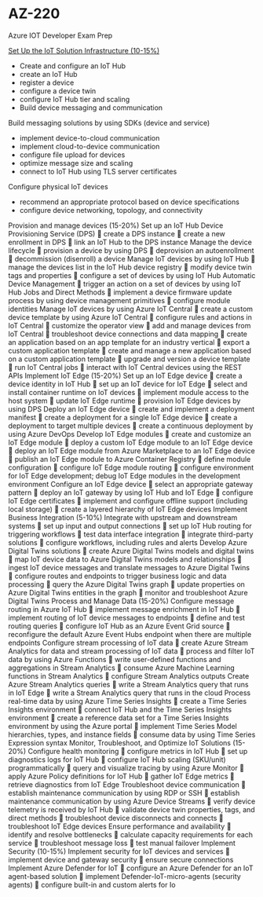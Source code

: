 # AZ-220
Azure IOT Developer Exam Prep

[Set Up the IoT Solution Infrastructure (10-15%)](https://github.com/codess-aus/AZ-220/blob/main/SetUp_Infrastructure)

* Create and configure an IoT Hub
* create an IoT Hub
* register a device
* configure a device twin
* configure IoT Hub tier and scaling
* Build device messaging and communication 

Build messaging solutions by using SDKs (device and service)
* implement device-to-cloud communication
* implement cloud-to-device communication
* configure file upload for devices
* optimize message size and scaling
* connect to IoT Hub using TLS server certificates

Configure physical IoT devices
* recommend an appropriate protocol based on device specifications
* configure device networking, topology, and connectivity


Provision and manage devices (15-20%)
Set up an IoT Hub Device Provisioning Service (DPS)
 create a DPS instance
 create a new enrollment in DPS
 link an IoT Hub to the DPS instance
Manage the device lifecycle
 provision a device by using DPS
 deprovision an autoenrollment
 decommission (disenroll) a device
Manage IoT devices by using IoT Hub
 manage the devices list in the IoT Hub device registry
 modify device twin tags and properties
 configure a set of devices by using IoT Hub Automatic Device Management
 trigger an action on a set of devices by using IoT Hub Jobs and Direct Methods
 implement a device firmware update process by using device management primitives
 configure module identities
Manage IoT devices by using Azure IoT Central
 create a custom device template by using Azure IoT Central
 configure rules and actions in IoT Central
 customize the operator view
 add and manage devices from IoT Central
 troubleshoot device connections and data mapping
 create an application based on an app template for an industry vertical
 export a custom application template
 create and manage a new application based on a custom application template
 upgrade and version a device template
 run IoT Central jobs
 interact with IoT Central devices using the REST APIs
Implement IoT Edge (15-20%)
Set up an IoT Edge device
 create a device identity in IoT Hub
 set up an IoT device for IoT Edge
 select and install container runtime on IoT devices
 implement module access to the host system
 update IoT Edge runtime
 provision IoT Edge devices by using DPS
Deploy an IoT Edge device
 create and implement a deployment manifest
 create a deployment for a single IoT Edge device
 create a deployment to target multiple devices
 create a continuous deployment by using Azure DevOps
Develop IoT Edge modules 
 create and customize an IoT Edge module
 deploy a custom IoT Edge module to an IoT Edge device
 deploy an IoT Edge module from Azure Marketplace to an IoT Edge device
 publish an IoT Edge module to Azure Container Registry
 define module configuration
 configure IoT Edge module routing
 configure environment for IoT Edge development; debug IoT Edge modules in the 
development environment
Configure an IoT Edge device
 select an appropriate gateway pattern
 deploy an IoT gateway by using IoT Hub and IoT Edge
 configure IoT Edge certificates
 implement and configure offline support (including local storage)
 create a layered hierarchy of IoT Edge devices
Implement Business Integration (5-10%)
Integrate with upstream and downstream systems
 set up input and output connections
 set up IoT Hub routing for triggering workflows
 test data interface integration
 integrate third-party solutions
 configure workflows, including rules and alerts
Develop Azure Digital Twins solutions
 create Azure Digital Twins models and digital twins
 map IoT device data to Azure Digital Twins models and relationships
 ingest IoT device messages and translate messages to Azure Digital Twins
 configure routes and endpoints to trigger business logic and data processing
 query the Azure Digital Twins graph
 update properties on Azure Digital Twins entities in the graph
 monitor and troubleshoot Azure Digital Twins
Process and Manage Data (15-20%)
Configure message routing in Azure IoT Hub
 implement message enrichment in IoT Hub
 implement routing of IoT device messages to endpoints
 define and test routing queries
 configure IoT Hub as an Azure Event Grid source
 reconfigure the default Azure Event Hubs endpoint when there are multiple endpoints
Configure stream processing of IoT data
 create Azure Stream Analytics for data and stream processing of IoT data
 process and filter IoT data by using Azure Functions
 write user-defined functions and aggregations in Stream Analytics
 consume Azure Machine Learning functions in Stream Analytics
 configure Stream Analytics outputs
Create Azure Stream Analytics queries
 write a Stream Analytics query that runs in IoT Edge
 write a Stream Analytics query that runs in the cloud
Process real-time data by using Azure Time Series Insights
 create a Time Series Insights environment
 connect IoT Hub and the Time Series Insights environment
 create a reference data set for a Time Series Insights environment by using the Azure 
portal
 implement Time Series Model hierarchies, types, and instance fields
 consume data by using Time Series Expression syntax
Monitor, Troubleshoot, and Optimize IoT Solutions (15-20%)
Configure health monitoring
 configure metrics in IoT Hub
 set up diagnostics logs for IoT Hub
 configure IoT Hub scaling (SKU/unit) programmatically
 query and visualize tracing by using Azure Monitor
 apply Azure Policy definitions for IoT Hub
 gather IoT Edge metrics
 retrieve diagnostics from IoT Edge
Troubleshoot device communication
 establish maintenance communication by using RDP or SSH
 establish maintenance communication by using Azure Device Streams
 verify device telemetry is received by IoT Hub
 validate device twin properties, tags, and direct methods
 troubleshoot device disconnects and connects
 troubleshoot IoT Edge devices
Ensure performance and availability
 identify and resolve bottlenecks
 calculate capacity requirements for each service
 troubleshoot message loss
 test manual failover
Implement Security (10-15%)
Implement security for IoT devices and services
 implement device and gateway security
 ensure secure connections
Implement Azure Defender for IoT
 configure an Azure Defender for an IoT agent-based solution
 implement Defender-IoT-micro-agents (security agents)
 configure built-in and custom alerts for Io
